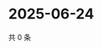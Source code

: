 # 2025-06-24

共 0 条

<!-- BEGIN ZHIHUQUESTIONS -->
<!-- 最后更新时间 Tue Jun 24 2025 12:22:05 GMT+0800 (China Standard Time) -->

<!-- END ZHIHUQUESTIONS -->
